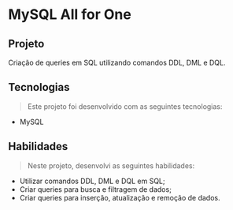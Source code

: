 # MySQL All for One


## Projeto

Criação de queries em SQL utilizando comandos DDL, DML e DQL.

##  Tecnologias
> Este projeto foi desenvolvido com as seguintes tecnologias:

- MySQL

##  Habilidades

> Neste projeto, desenvolvi as seguintes habilidades:

- Utilizar comandos DDL, DML e DQL em SQL;
- Criar queries para busca e filtragem de dados;
- Criar queries para inserção, atualização e remoção de dados.

